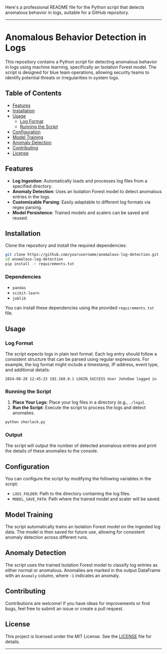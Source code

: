 Here's a professional README file for the Python script that detects anomalous behavior in logs, suitable for a GitHub repository.

---

# Anomalous Behavior Detection in Logs

This repository contains a Python script for detecting anomalous behavior in logs using machine learning, specifically an Isolation Forest model. The script is designed for blue team operations, allowing security teams to identify potential threats or irregularities in system logs.

## Table of Contents

- [Features](#features)
- [Installation](#installation)
- [Usage](#usage)
  - [Log Format](#log-format)
  - [Running the Script](#running-the-script)
- [Configuration](#configuration)
- [Model Training](#model-training)
- [Anomaly Detection](#anomaly-detection)
- [Contributing](#contributing)
- [License](#license)

## Features

- **Log Ingestion**: Automatically loads and processes log files from a specified directory.
- **Anomaly Detection**: Uses an Isolation Forest model to detect anomalous entries in the logs.
- **Customizable Parsing**: Easily adaptable to different log formats via regex parsing.
- **Model Persistence**: Trained models and scalers can be saved and reused.

## Installation

Clone the repository and install the required dependencies:

```bash
git clone https://github.com/yourusername/anomalous-log-detection.git
cd anomalous-log-detection
pip install -r requirements.txt
```

### Dependencies

- `pandas`
- `scikit-learn`
- `joblib`

You can install these dependencies using the provided `requirements.txt` file.

## Usage

### Log Format

The script expects logs in plain text format. Each log entry should follow a consistent structure that can be parsed using regular expressions. For example, the log format might include a timestamp, IP address, event type, and additional details:

```
2024-08-28 12:45:23 192.168.0.1 LOGIN_SUCCESS User JohnDoe logged in
```

### Running the Script

1. **Place Your Logs**: Place your log files in a directory (e.g., `./logs`).
2. **Run the Script**: Execute the script to process the logs and detect anomalies.

```bash
python sherlock.py
```

### Output

The script will output the number of detected anomalous entries and print the details of these anomalies to the console.

## Configuration

You can configure the script by modifying the following variables in the script:

- `LOGS_FOLDER`: Path to the directory containing the log files.
- `MODEL_SAVE_PATH`: Path where the trained model and scaler will be saved.

## Model Training

The script automatically trains an Isolation Forest model on the ingested log data. The model is then saved for future use, allowing for consistent anomaly detection across different runs.

## Anomaly Detection

The script uses the trained Isolation Forest model to classify log entries as either normal or anomalous. Anomalies are marked in the output DataFrame with an `Anomaly` column, where `-1` indicates an anomaly.

## Contributing

Contributions are welcome! If you have ideas for improvements or find bugs, feel free to submit an issue or create a pull request.

## License

This project is licensed under the MIT License. See the [LICENSE](LICENSE) file for details.

---
